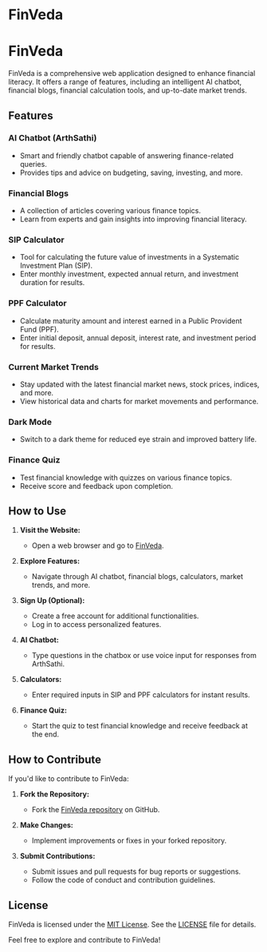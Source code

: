 # FinVeda
# FinVeda

FinVeda is a comprehensive web application designed to enhance financial literacy. It offers a range of features, including an intelligent AI chatbot, financial blogs, financial calculation tools, and up-to-date market trends.

## Features

### AI Chatbot (ArthSathi)
- Smart and friendly chatbot capable of answering finance-related queries.
- Provides tips and advice on budgeting, saving, investing, and more.

### Financial Blogs
- A collection of articles covering various finance topics.
- Learn from experts and gain insights into improving financial literacy.

### SIP Calculator
- Tool for calculating the future value of investments in a Systematic Investment Plan (SIP).
- Enter monthly investment, expected annual return, and investment duration for results.

### PPF Calculator
- Calculate maturity amount and interest earned in a Public Provident Fund (PPF).
- Enter initial deposit, annual deposit, interest rate, and investment period for results.

### Current Market Trends
- Stay updated with the latest financial market news, stock prices, indices, and more.
- View historical data and charts for market movements and performance.

### Dark Mode
- Switch to a dark theme for reduced eye strain and improved battery life.

### Finance Quiz
- Test financial knowledge with quizzes on various finance topics.
- Receive score and feedback upon completion.

## How to Use

1. **Visit the Website:**
   - Open a web browser and go to [FinVeda](https://fin-veda.vercel.app/).

2. **Explore Features:**
   - Navigate through AI chatbot, financial blogs, calculators, market trends, and more.

3. **Sign Up (Optional):**
   - Create a free account for additional functionalities.
   - Log in to access personalized features.

4. **AI Chatbot:**
   - Type questions in the chatbox or use voice input for responses from ArthSathi.

5. **Calculators:**
   - Enter required inputs in SIP and PPF calculators for instant results.

6. **Finance Quiz:**
   - Start the quiz to test financial knowledge and receive feedback at the end.

## How to Contribute

If you'd like to contribute to FinVeda:

1. **Fork the Repository:**
   - Fork the [FinVeda repository](https://github.com/ayush-that/FinVeda) on GitHub.

2. **Make Changes:**
   - Implement improvements or fixes in your forked repository.

3. **Submit Contributions:**
   - Submit issues and pull requests for bug reports or suggestions.
   - Follow the code of conduct and contribution guidelines.

## License

FinVeda is licensed under the [MIT License](LICENSE). See the [LICENSE](LICENSE) file for details.

Feel free to explore and contribute to FinVeda!

